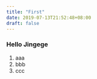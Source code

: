 ```yaml
---
title: "First"
date: 2019-07-13T21:52:48+08:00
draft: false 
---
```


### Hello Jingege

1. aaa
1. bbb
1. ccc
